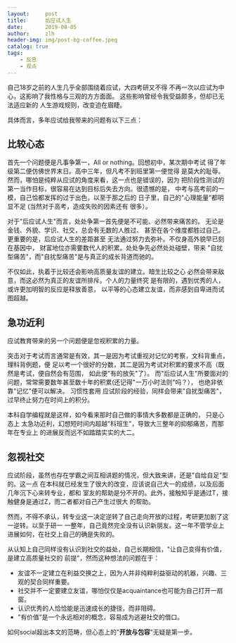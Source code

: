```yaml
---
layout:     post
title:      后应试人生
date:       2019-08-05
author:     zlh
header-img: img/post-bg-coffee.jpeg
catalog: true
tags:
    - 反思
    - 观点
---
```


自己18岁之前的人生几乎全部围绕着应试，大四考研又不得
不再一次以应试为中心，这影响了我性格与三观的方方面面。
这些影响曾经令我受益颇多，但却已无法适应新的
人生游戏规则，改变迫在眉睫。

具体而言，多年应试给我带来的问题有以下三点：

## 比较心态

首先一个问题便是凡事争第一，All or nothing。回想初中，某次期中考试
得了年级第二便仿佛世界末日。高中三年，但凡考不到班里第一便觉得
是莫大的耻辱。然而，哪怕是纯粹从应试的角度来看，这一点也是错误的，因为
把阶段性测试的第一当作目标，很容易在达到目标后失去方向。很遗憾的是，
中考与高考前的一模，自己恰都发挥的过于出色，以至于那之后的
日子里，自己的"心理能量"都明显不足 (当然对于高考，造成失败的因素还有
很多）。

对于"后应试人生"而言，处处争第一首先便是不可能、必然带来痛苦的。
无论是金钱、外貌、学识、社交，总会有无数的人胜过、
甚至在各个维度都胜过自己。更重要的是，后应试人生的差距甚至
无法通过努力去弥补。不仅身高外貌早已刻在基因中，
财富地位亦需要数代人的积累。处处争先必然处处碰壁，带来
"自扰型痛苦"，而"自扰型痛苦"是与真正的成长背道而驰的。

不仅如此，执着于比较还会影响高质量友谊的建立。暗生比较之心
必然会带来敌意，而这必然为真正的友谊所排斥。个人的力量终究
是有限的，遇到优秀的人，或许更加明智的反应是释放善意，
以平等的心态建立友谊，而非感到自卑进而试图超越。


## 急功近利

应试教育带来的另一个问题便是忽视积累的力量。

突击对于考试而言通常是有效，其一是因为考试重视对记忆的考察，文科背重点，理科背例题，便
足以考一个很好的分数，其二是因为考试对积累的要求不高（既然是考试，便自然会有范围，
如此便"有的放矢"了）。
而"后应试人生"所要面对的问题，常常需要数年甚至数十年的积累(还记得"一万小时法则"吗？），
也绝非依靠"记忆"便可以解决。 习惯性套用
应试阶段的经验，同样会带来"自扰型痛苦"，过早终止努力在时间上的积分。 

本科自学编程就是这样，如今看来那时自己做的事情大多数都是正确的， 只是心态上
太急功近利，幻想短时间内超越"科班生"，导致大三整年的抑郁痛苦，而那年在专业上
的进展反而远不如踏踏实实的大二。


## 忽视社交

应试阶段，虽然也存在学霸之间互相讲题的情况，但大致来讲，还是"自给自足"型的。这一点
在本科就已经发生了很大的改变，应该说自己大一的成绩，以及后面几年沉下心来转专业，都和
室友的帮助是分不开的。此外，接触知乎是通过T，接触健身是通过Z，而二者都对自己产生过很大
的帮助。

然而，不得不承认，转专业这一决定逆转了自己走向开放的过程，考研更加剧了这一逆转。以至于研一
一整年，自己竟然完全没有认识新朋友。这一年不管学业上进展如何，在社交上自己的确是失败的。

从认知上自己同样没有认识到社交的益处，自己长期相信，"让自己变得有价值，是建立高质量社交的
前提"，然而这种想法的问题在于：

- 友谊不一定建立在利益交换之上，因为人并非纯粹利益驱动的机器，兴趣、三观的契合同样重要。
- 社交并不一定要建立友谊，哪怕仅仅是acquaintance也可能为自己打开一扇窗。
- 认识优秀的人恰恰能是迅速成长的捷径，而非阻碍。
- "有价值"是一个永远相对的概念，容易成为逃避社交的借口。

如何social超出本文的范畴，但心态上的"**开放与包容**"无疑是第一步。

[comment]: <> (This is a comment, it will not be included)
